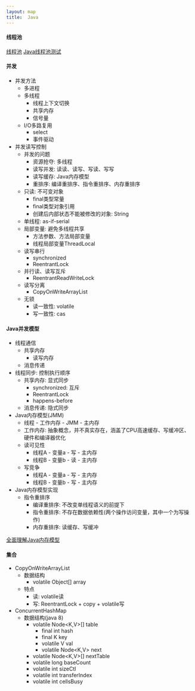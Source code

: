 ```yaml
---
layout: map
title:  Java
---
```


#### 线程池

[线程池](/topic/java/concurrent/thread-pool.html)
[Java线程池测试](/java/java-thread-pool-test.html)

#### 并发

* 并发方法
    * 多进程
    * 多线程
        * 线程上下文切换
        * 共享内存
        * 信号量
    * I/O多路复用
        * select
        * 事件驱动
* 并发读写控制
    * 并发的问题
        * 资源抢夺: 多线程
        * 读写并发: 读读、读写、写读、写写
        * 读写缓存: Java内存模型
        * 重排序: 编译重排序、指令重排序、内存重排序
    * 只读: 不可变对象
        * final类型常量
        * final类型对象引用
        * 创建后内部状态不能被修改的对象: String
    * 单线程: as-if-serial
    * 局部变量: 避免多线程共享
        * 方法参数、方法局部变量
        * 线程局部变量ThreadLocal
    * 读写串行
        * synchronized
        * ReentrantLock
    * 并行读、读写互斥
        * ReentrantReadWriteLock
    * 读写分离
        * CopyOnWriteArrayList
    * 无锁
        * 读一致性: volatile
        * 写一致性: cas

#### Java并发模型

* 线程通信
    * 共享内存
        * 读写内存
    * 消息传递
* 线程同步: 控制执行顺序
    * 共享内存: 显式同步
        * synchronized: 互斥
        * ReentrantLock
        * happens-before
    * 消息传递: 隐式同步
* Java内存模型(JMM)
    * 线程 - 工作内存 - JMM - 主内存
    * 工作内存: 抽象概念，并不真实存在，涵盖了CPU高速缓存、写缓冲区、硬件和编译器优化
    * 读可见性
        * 线程A - 变量a - 写 - 主内存
        * 线程B - 变量b - 读 - 主内存
    * 写竞争
        * 线程A - 变量a - 写 - 主内存
        * 线程B - 变量b - 写 - 主内存
* Java内存模型实现
    * 指令重排序
        * 编译重排序: 不改变单线程语义的前提下
        * 指令重排序: 不存在数据依赖性(两个操作访问变量，其中一个为写操作)
        * 内存重排序: 读缓存、写缓冲

[全面理解Java内存模型](http://blog.csdn.net/suifeng3051/article/details/52611310)

#### 集合

* CopyOnWriteArrayList
    * 数据结构
        * volatile Object[] array
    * 特点
        * 读: volatile读
        * 写: ReentrantLock + copy + volatile写
* ConcurrentHashMap
    * 数据结构(java 8)
        * volatile Node<K,V>[] table
            * final int hash
            * final K key
            * volatile V val
            * volatile Node<K,V> next
        * volatile Node<K,V>[] nextTable
        * volatile long baseCount
        * volatile int sizeCtl
        * volatile int transferIndex
        * volatile int cellsBusy
